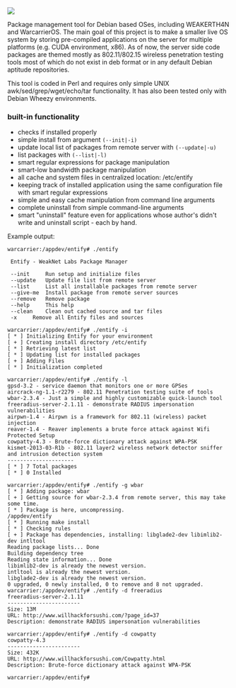 <img src='http://weaknetlabs.com/linux/entify/images/entify-logo.png' />

Package management tool for Debian based OSes, including WEAKERTH4N and WarcarrierOS. The main goal of this project is to make a smaller live OS system by storing pre-compiled applications on the server for multiple platforms (e.g. CUDA environment, x86). As of now, the server side code packages are themed mostly as 802.11/802.15 wireless penetration testing tools most of which do not exist in deb format or in any default Debian aptitude repositories.

This tool is coded in Perl and requires only simple UNIX awk/sed/grep/wget/echo/tar functionality. It has also been tested only with Debian Wheezy environments.

### built-in functionality ###
  * checks if installed properly
  * simple install from argument `(--init|-i)`
  * update local list of packages from remote server with `(--update|-u)`
  * list packages with `(--list|-l)`
  * smart regular expressions for package manipulation
  * smart-low bandwidth package manipulation
  * all cache and system files in centralized location: /etc/entify
  * keeping track of installed application using the same configuration file with smart regular expressions
  * simple and easy cache manipulation from command line arguments
  * complete uninstall from simple command-line arguments
  * smart "uninstall" feature even for applications whose author's didn't write and uninstall script - each by hand.

Example output:
```
warcarrier:/appdev/entify# ./entify 

 Entify - WeakNet Labs Package Manager

 --init		Run setup and initialize files
 --update	Update file list from remote server
 --list		List all installable packages from remote server
 --give-me	Install package from remote server sources
 --remove	Remove package
 --help		This help
 --clean	Clean out cached source and tar files
 -x		Remove all Entify files and sources

warcarrier:/appdev/entify# ./entify -i
[ * ] Initializing Entify for your environment
[ + ] Creating install directory /etc/entify
[ * ] Retrieving latest list
[ * ] Updating list for installed packages
[ + ] Adding Files
[ * ] Initialization completed

warcarrier:/appdev/entify# ./entify -l
gpsd-3.2 - service daemon that monitors one or more GPSes
aircrack-ng-1.1-r2279 - 802.11 Penetration testing suite of tools
wbar-2.3.4 - Just a simple and highly customizable quick-launch tool
freeradius-server-2.1.11 - demonstrate RADIUS impersonation vulnerabilities
airpwn-1.4 - Airpwn is a framework for 802.11 (wireless) packet injection
reaver-1.4 - Reaver implements a brute force attack against Wifi Protected Setup
cowpatty-4.3 - Brute-force dictionary attack against WPA-PSK
kismet-2013-03-R1b - 802.11 layer2 wireless network detector sniffer and intrusion detection system
---------------------
[ * ] 7 Total packages
[ * ] 0 Installed

warcarrier:/appdev/entify# ./entify -g wbar
[ * ] Adding package: wbar
[ + ] Getting source for wbar-2.3.4 from remote server, this may take some time.
[ * ] Package is here, uncompressing.
/appdev/entify
[ * ] Running make install
[ * ] Checking rules
[ + ] Package has dependencies, installing: libglade2-dev libimlib2-dev intltool
Reading package lists... Done
Building dependency tree       
Reading state information... Done
libimlib2-dev is already the newest version.
intltool is already the newest version.
libglade2-dev is already the newest version.
0 upgraded, 0 newly installed, 0 to remove and 8 not upgraded.
warcarrier:/appdev/entify# ./entify -d freeradius
freeradius-server-2.1.11
-----------------------
Size: 13M
URL: http://www.willhackforsushi.com/?page_id=37
Description: demonstrate RADIUS impersonation vulnerabilities

warcarrier:/appdev/entify# ./entify -d cowpatty
cowpatty-4.3
-----------------------
Size: 432K
URL: http://www.willhackforsushi.com/Cowpatty.html
Description: Brute-force dictionary attack against WPA-PSK

warcarrier:/appdev/entify#
```